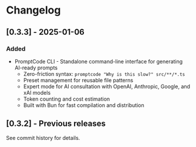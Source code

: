 # Changelog

## [0.3.3] - 2025-01-06

### Added
- PromptCode CLI - Standalone command-line interface for generating AI-ready prompts
  - Zero-friction syntax: `promptcode "Why is this slow?" src/**/*.ts`
  - Preset management for reusable file patterns
  - Expert mode for AI consultation with OpenAI, Anthropic, Google, and xAI models
  - Token counting and cost estimation
  - Built with Bun for fast compilation and distribution

## [0.3.2] - Previous releases

See commit history for details.